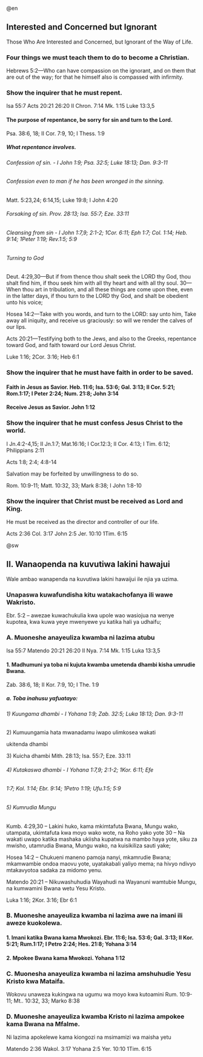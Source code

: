 @en


<h2>Interested and Concerned but Ignorant</h2>
<p>Those Who Are Interested and Concerned, but Ignorant of the Way of Life.</p>

<h3>Four things we must teach them to do to become a Christian.</h3>
<p>Hebrews 5:2&#8212;Who can have compassion on the ignorant, and on them that are out of the way; for that he himself also is compassed with infirmity. </p>

<h3>Show the inquirer that he must repent.</h3>
<p>&#9;Isa 55:7 Acts 20:21 26:20 II Chron. 7:14 Mk. 1:15 Luke 13:3,5</p>

<h4>The purpose of repentance, be sorry for sin and turn to the Lord.</h4>
<p>Psa. 38:6, 18; II Cor. 7:9, 10; I Thess. 1:9</p>

<h5>What repentance involves.</h5>

<h6>Confession of sin. - I John 1:9; Psa. 32:5; Luke 18:13; Dan. 9:3-11</h6>

<h6>Confession even to man if he has been wronged in the sinning.</h6>
<p>Matt. 5:23,24; 6:14,15; Luke 19:8; I John 4:20</p>

<h6>Forsaking of sin. Prov. 28:13; Isa. 55:7; Eze. 33:11</h6>

<h6>Cleansing from sin - I John 1:7,9; 2:1-2; 1Cor. 6:11; Eph 1:7; Col. 1:14; Heb. 9:14; 1Peter 1:19; Rev.1:5; 5:9</h6>

<h6>Turning to God</h6>
<p>Deut. 4:29,30&#8212;But if from thence thou shalt seek the LORD thy God, thou shalt find him, if thou seek him with all thy heart and with all thy soul. 30&#8212;When thou art in tribulation, and all these things are come upon thee, even in the latter days, if thou turn to the LORD thy God, and shalt be obedient unto his voice; </p>
<p>Hosea 14:2&#8212;Take with you words, and turn to the LORD: say unto him, Take away all iniquity, and receive us graciously: so will we render the calves of our lips. </p>
<p>Acts 20:21&#8212;Testifying both to the Jews, and also to the Greeks, repentance toward God, and faith toward our Lord Jesus Christ.</p>
<p> Luke 1:16; 2Cor. 3:16; Heb 6:1</p>

<h3>Show the inquirer that he must have faith in order to be saved.</h3>

<h4>Faith in Jesus as Savior. Heb. 11:6; Isa. 53:6; Gal. 3:13; II Cor. 5:21; Rom.1:17; I Peter 2:24; Num. 21:8; John 3:14</h4>

<h4>Receive Jesus as Savior. John 1:12</h4>

<h3>Show the inquirer that he must confess Jesus Christ to the world.</h3>
<p>I Jn.4:2-4,15; II Jn.1:7; Mat.16:16; I Cor.12:3; II Cor. 4:13; I Tim. 6:12; Philippians 2:11</p>
<p>Acts 1:8; 2:4; 4:8-14</p>
<p>Salvation may be forfeited by unwillingness to do so. </p>
<p>Rom. 10:9-11; Matt. 10:32, 33; Mark 8:38; I John 1:8-10</p>

<h3>Show the inquirer that Christ must be received as Lord and King.</h3>
<p>He must be received as the director and controller of our life.</p>
<p>&#9;Acts 2:36&#9;Col. 3:17&#9;John 2:5 Jer. 10:10 1Tim. 6:15</p>


@sw


<h2> </h2>

<h2>II.&#9;Wanaopenda na kuvutiwa lakini hawajui</h2>
<p>Wale ambao wanapenda na kuvutiwa lakini hawaijui ile njia ya uzima.</p>

<h3>Unapaswa kuwafundisha kitu watakachofanya ili wawe Wakristo.</h3>
<p>Ebr. 5:2 &#8211; awezae kuwachukulia kwa upole wao wasiojua na wenye kupotea, kwa kuwa yeye mwenyewe yu katika hali ya udhaifu; </p>

<h3>A.&#9;Muoneshe anayeuliza kwamba ni lazima atubu</h3>
<p>&#9;&#9;Isa 55:7 Matendo 20:21 26:20 II Nya. 7:14 Mk. 1:15 Luka 13:3,5</p>

<h4>1.&#9;Madhumuni ya toba ni kujuta kwamba umetenda dhambi kisha umrudie Bwana.</h4>
<p>Zab. 38:6, 18; II Kor. 7:9, 10; I The. 1:9</p>

<h5>a.&#9;Toba inahusu yafuatayo:</h5>

<h6>1) Kuungama dhambi - I Yohana 1:9; Zab. 32:5; Luka 18:13; Dan. 9:3-11</h6>
<p>2) Kumuungamia hata mwanadamu iwapo ulimkosea wakati </p>
<p>ukitenda dhambi</p>
<p>&#9;&#9;&#9;3) Kuicha dhambi Mith. 28:13; Isa. 55:7; Eze. 33:11</p>

<h6>4) Kutakaswa dhambi - I Yohana 1:7,9; 2:1-2; 1Kor. 6:11; Efe </h6>

<h6> 1:7; Kol. 1:14; Ebr. 9:14; 1Petro 1:19; Ufu.1:5; 5:9</h6>

<h6>5) Kumrudia Mungu</h6>
<p>Kumb. 4:29,30 &#8211; Lakini huko, kama mkimtafuta Bwana, Mungu wako, utampata, ukimtafuta kwa moyo wako wote, na Roho yako yote 30 &#8211; Na wakati uwapo katika mashaka ukiisha kupatwa na mambo haya yote, siku za mwisho, utamrudia Bwana, Mungu wako, na kuisikiliza sauti yake;</p>
<p>Hosea 14:2 &#8211; Chukueni maneno pamoja nanyi, mkamrudie Bwana; mkamwambie ondoa maovu yote, uyatakabali yaliyo mema; na hivyo ndivyo mtakavyotoa sadaka za midomo yenu.</p>
<p>Matendo 20:21 &#8211; Nikuwashuhudia Wayahudi na Wayanuni wamtubie Mungu, na kumwamini Bwana wetu Yesu Kristo.</p>
<p> Luka 1:16; 2Kor. 3:16; Ebr 6:1</p>

<h3>B.&#9;Muoneshe anayeuliza kwamba ni lazima awe na imani ili aweze kuokolewa. </h3>

<h4>1.&#9;Imani katika Bwana kama Mwokozi. Ebr. 11:6; Isa. 53:6; Gal. 3:13; II Kor. 5:21; Rum.1:17; I Petro 2:24; Hes. 21:8; Yohana 3:14</h4>

<h4>2.&#9;Mpokee Bwana kama Mwokozi. Yohana 1:12</h4>

<h3>C.&#9;Muonesha anayeuliza kwamba ni lazima amshuhudie Yesu Kristo kwa Mataifa. </h3>
<p>Wokovu unaweza kukingwa na ugumu wa moyo kwa kutoamini Rum. 10:9-11; Mt.. 10:32, 33; Marko 8:38</p>

<h3>D.&#9;Muoneshe anayeuliza kwamba Kristo ni lazima ampokee kama Bwana na Mfalme.</h3>
<p>Ni lazima apokelewe kama kiongozi na msimamizi wa maisha yetu</p>
<p>&#9;&#9;Matendo 2:36&#9;Wakol. 3:17&#9;Yohana 2:5 Yer. 10:10 1Tim. 6:15</p>

<h3> </h3>
<p><br clear=all style='page-break-before:always'></p>